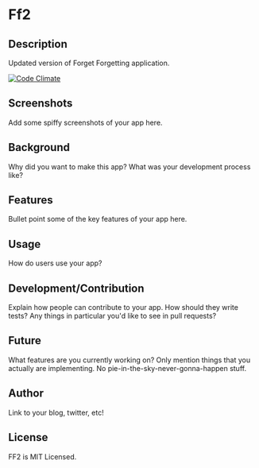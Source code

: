 # Ff2

## Description

Updated version of Forget Forgetting application.

[![Code Climate](https://codeclimate.com/github/FifthSurprise/FF2.png)](https://codeclimate.com/github/FifthSurprise/FF2)

## Screenshots

Add some spiffy screenshots of your app here.

## Background

Why did you want to make this app? What was your development process
like?

## Features

Bullet point some of the key features of your app here.

## Usage

How do users use your app?

## Development/Contribution

Explain how people can contribute to your app. How should they write tests?
Any things in particular you'd like to see in pull requests?

## Future

What features are you currently working on? Only mention things that you
actually are implementing. No pie-in-the-sky-never-gonna-happen stuff.

## Author

Link to your blog, twitter, etc!

## License

FF2 is MIT Licensed.
